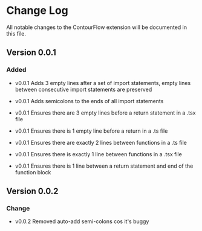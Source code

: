 # Change Log

All notable changes to the ContourFlow extension will be documented in this file.

## Version 0.0.1

### Added

- v0.0.1 Adds 3 empty lines after a set of import statements, empty lines between consecutive import statements are preserved

- v0.0.1 Adds semicolons to the ends of all import statements

- v0.0.1 Ensures there are 3 empty lines before a return statement in a .tsx file

- v0.0.1 Ensures there is 1 empty line before a return in a .ts file

- v0.0.1 Ensures there are exactly 2 lines between functions in a .ts file

- v0.0.1 Ensures there is exactly 1 line between functions in a .tsx file

- v0.0.1 Ensures there is 1 line between a return statement and end of the function block

## Version 0.0.2

### Change

- v0.0.2 Removed auto-add semi-colons cos it's buggy
